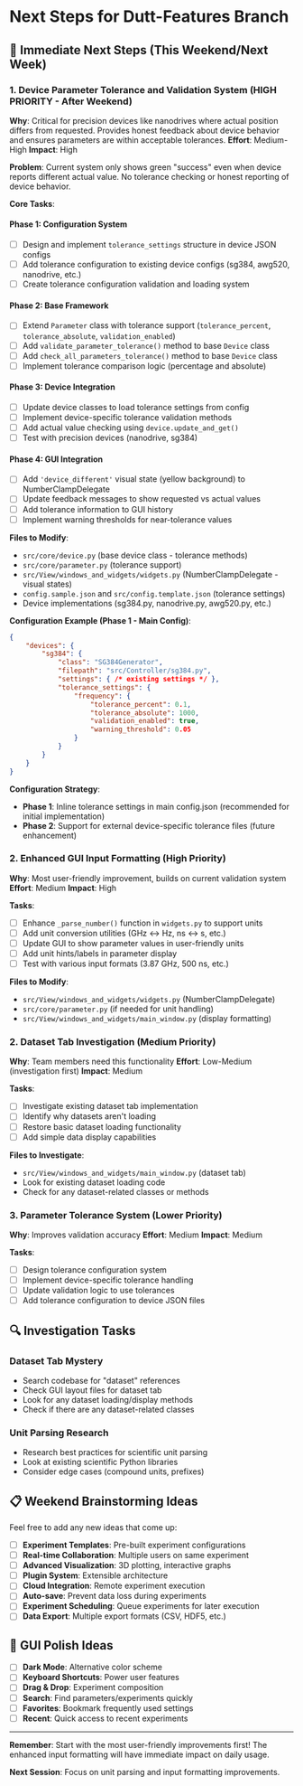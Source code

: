 # Next Steps for Dutt-Features Branch

## 🎯 **Immediate Next Steps** (This Weekend/Next Week)

### 1. **Device Parameter Tolerance and Validation System** (HIGH PRIORITY - After Weekend)
**Why**: Critical for precision devices like nanodrives where actual position differs from requested. Provides honest feedback about device behavior and ensures parameters are within acceptable tolerances.
**Effort**: Medium-High
**Impact**: High

**Problem**: Current system only shows green "success" even when device reports different actual value. No tolerance checking or honest reporting of device behavior.

**Core Tasks**:

#### **Phase 1: Configuration System**
- [ ] Design and implement `tolerance_settings` structure in device JSON configs
- [ ] Add tolerance configuration to existing device configs (sg384, awg520, nanodrive, etc.)
- [ ] Create tolerance configuration validation and loading system

#### **Phase 2: Base Framework**
- [ ] Extend `Parameter` class with tolerance support (`tolerance_percent`, `tolerance_absolute`, `validation_enabled`)
- [ ] Add `validate_parameter_tolerance()` method to base `Device` class
- [ ] Add `check_all_parameters_tolerance()` method to base `Device` class
- [ ] Implement tolerance comparison logic (percentage and absolute)

#### **Phase 3: Device Integration**
- [ ] Update device classes to load tolerance settings from config
- [ ] Implement device-specific tolerance validation methods
- [ ] Add actual value checking using `device.update_and_get()`
- [ ] Test with precision devices (nanodrive, sg384)

#### **Phase 4: GUI Integration**
- [ ] Add `'device_different'` visual state (yellow background) to NumberClampDelegate
- [ ] Update feedback messages to show requested vs actual values
- [ ] Add tolerance information to GUI history
- [ ] Implement warning thresholds for near-tolerance values

**Files to Modify**:
- `src/core/device.py` (base device class - tolerance methods)
- `src/core/parameter.py` (tolerance support)
- `src/View/windows_and_widgets/widgets.py` (NumberClampDelegate - visual states)
- `config.sample.json` and `src/config.template.json` (tolerance settings)
- Device implementations (sg384.py, nanodrive.py, awg520.py, etc.)

**Configuration Example (Phase 1 - Main Config)**:
```json
{
    "devices": {
        "sg384": {
            "class": "SG384Generator",
            "filepath": "src/Controller/sg384.py",
            "settings": { /* existing settings */ },
            "tolerance_settings": {
                "frequency": {
                    "tolerance_percent": 0.1,
                    "tolerance_absolute": 1000,
                    "validation_enabled": true,
                    "warning_threshold": 0.05
                }
            }
        }
    }
}
```

**Configuration Strategy**:
- **Phase 1**: Inline tolerance settings in main config.json (recommended for initial implementation)
- **Phase 2**: Support for external device-specific tolerance files (future enhancement)

### 2. **Enhanced GUI Input Formatting** (High Priority)
**Why**: Most user-friendly improvement, builds on current validation system
**Effort**: Medium
**Impact**: High

**Tasks**:
- [ ] Enhance `_parse_number()` function in `widgets.py` to support units
- [ ] Add unit conversion utilities (GHz ↔ Hz, ns ↔ s, etc.)
- [ ] Update GUI to show parameter values in user-friendly units
- [ ] Add unit hints/labels in parameter display
- [ ] Test with various input formats (3.87 GHz, 500 ns, etc.)

**Files to Modify**:
- `src/View/windows_and_widgets/widgets.py` (NumberClampDelegate)
- `src/core/parameter.py` (if needed for unit handling)
- `src/View/windows_and_widgets/main_window.py` (display formatting)

### 2. **Dataset Tab Investigation** (Medium Priority)
**Why**: Team members need this functionality
**Effort**: Low-Medium (investigation first)
**Impact**: Medium

**Tasks**:
- [ ] Investigate existing dataset tab implementation
- [ ] Identify why datasets aren't loading
- [ ] Restore basic dataset loading functionality
- [ ] Add simple data display capabilities

**Files to Investigate**:
- `src/View/windows_and_widgets/main_window.py` (dataset tab)
- Look for existing dataset loading code
- Check for any dataset-related classes or methods

### 3. **Parameter Tolerance System** (Lower Priority)
**Why**: Improves validation accuracy
**Effort**: Medium
**Impact**: Medium

**Tasks**:
- [ ] Design tolerance configuration system
- [ ] Implement device-specific tolerance handling
- [ ] Update validation logic to use tolerances
- [ ] Add tolerance configuration to device JSON files

## 🔍 **Investigation Tasks**

### **Dataset Tab Mystery**
- Search codebase for "dataset" references
- Check GUI layout files for dataset tab
- Look for any dataset loading/display methods
- Check if there are any dataset-related classes

### **Unit Parsing Research**
- Research best practices for scientific unit parsing
- Look at existing scientific Python libraries
- Consider edge cases (compound units, prefixes)

## 📋 **Weekend Brainstorming Ideas**

Feel free to add any new ideas that come up:

- [ ] **Experiment Templates**: Pre-built experiment configurations
- [ ] **Real-time Collaboration**: Multiple users on same experiment
- [ ] **Advanced Visualization**: 3D plotting, interactive graphs
- [ ] **Plugin System**: Extensible architecture
- [ ] **Cloud Integration**: Remote experiment execution
- [ ] **Auto-save**: Prevent data loss during experiments
- [ ] **Experiment Scheduling**: Queue experiments for later execution
- [ ] **Data Export**: Multiple export formats (CSV, HDF5, etc.)

## 🎨 **GUI Polish Ideas**

- [ ] **Dark Mode**: Alternative color scheme
- [ ] **Keyboard Shortcuts**: Power user features
- [ ] **Drag & Drop**: Experiment composition
- [ ] **Search**: Find parameters/experiments quickly
- [ ] **Favorites**: Bookmark frequently used settings
- [ ] **Recent**: Quick access to recent experiments

---

**Remember**: Start with the most user-friendly improvements first! The enhanced input formatting will have immediate impact on daily usage.

**Next Session**: Focus on unit parsing and input formatting improvements.
